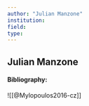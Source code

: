 ```yaml
---
author: "Julian Manzone"
institution:
field:
type:
---
```


## Julian Manzone
#### Bibliography:

![[@Mylopoulos2016-cz]]
